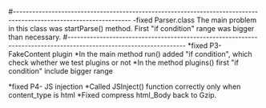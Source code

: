 #------------------------------------------------------------------------------------------------------------------
-fixed Parser.class
The main problem in this class was startParse() method. First "if condition" range was bigger than necessary. 
#------------------------------------------------------------------------------------------------------------------
*fixed P3-FakeContent plugin
	*In the main method run() added "if condition", which check whether we test plugins or not
	*In the method plugins() first "if condition" include bigger range 


*fixed P4- JS injection
    *Called JSInject() function correctly only when content_type is html
    *Fixed compress html_Body back to Gzip.	
